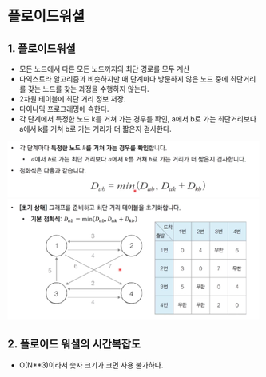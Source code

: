 # 플로이드워셜
## 1. 플로이드워셜
- 모든 노드에서 다른 모든 노드까지의 최단 경로를 모두 계산
- 다익스트라 알고리즘과 비슷하지만 매 단계마다 방문하지 않은 노드 중에 최단거리를 갖는 노드를 찾는 과정을 수행하지 않는다.
- 2차원 테이블에 최단 거리 정보 저장.
- 다이나믹 프로그래밍에 속한다.
- 각 단계에서 특정한 노드 k를 거쳐 가는 경우를 확인, a에서 b로 가는 최단거리보다 a에서 k를 거쳐 b로 가는 거리가 더 짧은지 검사한다.

<img src="플로이드 워셜.png" />

<img src= "플로이드 워셜2.png"/>

## 2. 플로이드 워셜의 시간복잡도
- O(N**3)이라서 숫자 크기가 크면 사용 불가하다.